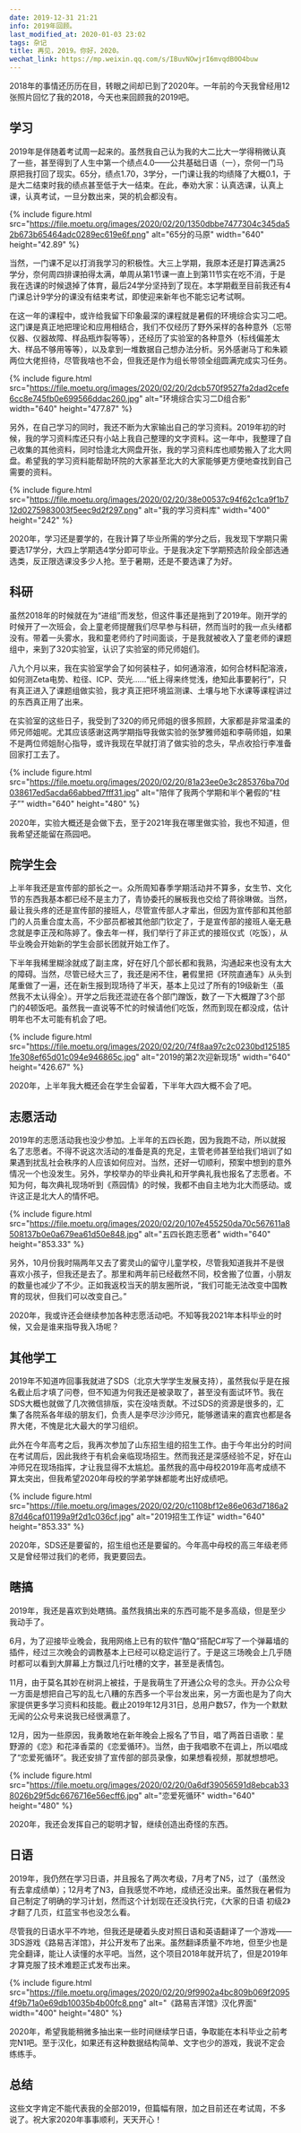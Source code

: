 ```yaml
---
date: 2019-12-31 21:21
info: 2019年回顾。
last_modified_at: 2020-01-03 23:02
tags: 杂记
title: 再见，2019。你好，2020。
wechat_link: https://mp.weixin.qq.com/s/IBuvNOwjrI6mvqdB0O4buw
---
```

2018年的事情还历历在目，转眼之间却已到了2020年。一年前的今天我曾经用12张照片回忆了我的2018，今天也来回顾我的2019吧。

## 学习
2019年是伴随着考试周一起来的。虽然我自己认为我的大二比大一学得稍微认真了一些，甚至得到了人生中第一个绩点4.0——公共基础日语（一），奈何一门马原把我打回了现实。65分，绩点1.70，3学分，一门课让我的均绩降了大概0.1，于是大二结束时我的绩点甚至低于大一结束。在此，奉劝大家：认真选课，认真上课，认真考试，一旦分数出来，哭的机会都没有。

{% include figure.html src="https://file.moetu.org/images/2020/02/20/1350dbbe7477304c345da52b673b65464adc0289ec619e6f.png" alt="65分的马原" width="640" height="42.89" %}

当然，一门课不足以打消我学习的积极性。大三上学期，我原本还是打算选满25学分，奈何周四排课拍得太满，单周从第1节课一直上到第11节实在吃不消，于是我在选课的时候退掉了体育，最后24学分坚持到了现在。本学期截至目前我还有4门课总计9学分的课没有结束考试，即使迎来新年也不能忘记考试啊。

在这一年的课程中，或许给我留下印象最深的课程就是暑假的环境综合实习二吧。这门课是真正地把理论和应用相结合，我们不仅经历了野外采样的各种意外（忘带仪器、仪器故障、样品瓶炸裂等等），还经历了实验室的各种意外（标线偏差太大、样品不够用等等），以及拿到一堆数据自己想办法分析。另外感谢马丁和朱颖两位大佬担待，尽管我啥也不会，但我还是作为组长带领全组圆满完成实习任务。

{% include figure.html src="https://file.moetu.org/images/2020/02/20/2dcb570f9527fa2dad2cefe6cc8e745fb0e699566ddac260.jpg" alt="环境综合实习二D组合影" width="640" height="477.87" %}

另外，在自己学习的同时，我还不断为大家输出自己的学习资料。2019年初的时候，我的学习资料库还只有小站上我自己整理的文字资料。这一年中，我整理了自己收集的其他资料，同时恰逢北大网盘开张，我的学习资料库也顺势搬入了北大网盘。希望我的学习资料能帮助环院的大家甚至北大的大家能够更方便地查找到自己需要的资料。

{% include figure.html src="https://file.moetu.org/images/2020/02/20/38e00537c94f62c1ca9f1b712d0275983003f5eec9d2f297.png" alt="我的学习资料库" width="400" height="242" %}

2020年，学习还是要学的，在我计算了毕业所需的学分之后，我发现下学期只需要选17学分，大四上学期选4学分即可毕业。于是我决定下学期预选阶段全部选通选类，反正限选课没多少人抢。至于暑期，还是不要选课了为好。

## 科研

虽然2018年的时候就在为“进组”而发愁，但这件事还是拖到了2019年。刚开学的时候开了一次班会，会上童老师提醒我们尽早参与科研，然而当时的我一点头绪都没有。带着一头雾水，我和童老师约了时间面谈，于是我就被收入了童老师的课题组中，来到了320实验室，认识了实验室的师兄师姐们。

八九个月以来，我在实验室学会了如何装柱子，如何通溶液，如何合材料配溶液，如何测Zeta电势、粒径、ICP、荧光……“纸上得来终觉浅，绝知此事要躬行”，只有真正进入了课题组做实验，我才真正把环境监测课、土壤与地下水课等课程讲过的东西真正用了出来。

在实验室的这些日子，我受到了320的师兄师姐的很多照顾，大家都是非常温柔的师兄师姐呢。尤其应该感谢这两学期指导我做实验的张梦雅师姐和李萌师姐，如果不是两位师姐耐心指导，或许我现在早就打消了做实验的念头，早点收拾行李准备回家打工去了。

{% include figure.html src="https://file.moetu.org/images/2020/02/20/81a23ee0e3c285376ba70d038617ed5acda66abbed7fff31.jpg" alt="陪伴了我两个学期和半个暑假的“柱子”" width="640" height="480" %}

2020年，实验大概还是会做下去，至于2021年我在哪里做实验，我也不知道，但我希望还能留在燕园吧。

## 院学生会

上半年我还是宣传部的部长之一。众所周知春季学期活动并不算多，女生节、文化节的东西我基本都已经不是主力了，青协委托的展板我也交给了蒋徐琳做。当然，最让我头疼的还是宣传部的接班人，尽管宣传部人才辈出，但因为宣传部和其他部门的人员重合度太高，不少部员都被其他部门钦定了，于是宣传部的接班人毫无悬念就是李正茂和陈婷了。像去年一样，我们举行了非正式的接班仪式（吃饭），从毕业晚会开始新的学生会部长团就开始工作了。

下半年我稀里糊涂就成了副主席，好在好几个部长都和我熟，沟通起来也没有太大的障碍。当然，尽管已经大三了，我还是闲不住，暑假里把《环院直通车》从头到尾重做了一遍，还在新生报到现场待了半天，基本上见过了所有的19级新生（虽然我不太认得全）。开学之后我还混迹在各个部门蹭饭，数了一下大概蹭了3个部门的4顿饭吧。虽然我一直说等不忙的时候请他们吃饭，然而到现在都没成，估计明年也不太可能有机会了吧。

{% include figure.html src="https://file.moetu.org/images/2020/02/20/74f8aa97c2c0230bd1251851fe308ef65d01c094e946865c.jpg" alt="2019的第2次迎新现场" width="640" height="426.67" %}

2020年，上半年我大概还会在学生会留着，下半年大四大概不会了吧。

## 志愿活动
2019年的志愿活动我也没少参加。上半年的五四长跑，因为我跑不动，所以就报名了志愿者。不得不说这次活动的准备是真的充足，主管老师甚至给我们培训了如果遇到扰乱社会秩序的人应该如何应对。当然，还好一切顺利，预案中想到的意外情况一个也没发生。另外，学校举办的毕业典礼和开学典礼我也报名了志愿者。不知为何，每次典礼现场听到《燕园情》的时候，我都不由自主地为北大而感动。或许这正是北大人的情怀吧。

{% include figure.html src="https://file.moetu.org/images/2020/02/20/107e455250da70c567611a8508137b0e0a679ea61d50e848.jpg" alt="五四长跑志愿者" width="640" height="853.33" %}

另外，10月份我时隔两年又去了雾灵山的留守儿童学校，尽管我知道我并不是很喜欢小孩子，但我还是去了。那里和两年前已经截然不同，校舍搬了位置，小朋友的数量也减少了不少。正如我返校当天的朋友圈所说，“我们可能无法改变中国教育的现状，但我们可以改变自己。”

2020年，我或许还会继续参加各种志愿活动吧。不知等我2021年本科毕业的时候，又会是谁来指导我入场呢？

## 其他学工
2019年不知道咋回事我就进了SDS（北京大学学生发展支持），虽然我似乎是在报名截止后才填了问卷，但不知道为何我还是被录取了，甚至没有面试环节。我在SDS大概也就做了几次微信排版，实在没啥贡献。不过SDS的资源是很多的，汇集了各院系各年级的朋友们，负责人是李尽沙沙师兄，能够邀请来的嘉宾也都是各界大佬，不愧是北大最大的学习组织。

此外在今年高考之后，我再次参加了山东招生组的招生工作。由于今年出分的时间在考试周后，因此我终于有机会亲临现场招生。然而我还是深感经验不足，好在山冲师兄在现场指挥，才让我显得不太尴尬。虽然我的高中母校2019年高考成绩不算太突出，但我希望2020年母校的学弟学妹都能考出好成绩吧。

{% include figure.html src="https://file.moetu.org/images/2020/02/20/c1108bf12e86e063d7186a287d46caf01199a9f2d1c036cf.jpg" alt="2019招生工作证" width="640" height="853.33" %}

2020年，SDS还是要留的，招生组也还是要留的。今年高中母校的高三年级老师又是曾经带过我们的老师，我更要回去。

## 瞎搞
2019年，我还是喜欢到处瞎搞。虽然我搞出来的东西可能不是多高级，但是至少我动手了。

6月，为了迎接毕业晚会，我用网络上已有的软件“酷Q”搭配C#写了一个弹幕墙的插件，经过三次晚会的调教基本上已经可以稳定运行了。于是这三场晚会上几乎随时都可以看到大屏幕上方飘过几行吐槽的文字，甚至是表情包。

11月，由于莫名其妙在树洞上被挂，于是我萌生了开通公众号的念头。开办公众号一方面是想把自己写的乱七八糟的东西多一个平台发出来，另一方面也是为了向大家提供更多学习资料和技能。截止2019年12月31日，总用户数57，作为一个默默无闻的公众号来说我已经很满意了。

12月，因为一些原因，我勇敢地在新年晚会上报名了节目，唱了两首日语歌：星野源的《恋》和花泽香菜的《恋爱循环》。当然，由于我唱歌不在调上，所以唱成了“恋爱死循环”。我还安排了宣传部的部员录像，如果想看视频，那就想想吧。

{% include figure.html src="https://file.moetu.org/images/2020/02/20/0a6df39056591d8ebcab338026b29f5dc6676716e56ecff6.jpg" alt="恋爱死循环" width="640" height="480" %}

2020年，我还会发挥自己的聪明才智，继续创造出奇怪的东西。

## 日语
2019年，我仍然在学习日语，并且报名了两次考级，7月考了N5，过了（虽然没有去拿成绩单）；12月考了N3，自我感觉不咋地，成绩还没出来。虽然我在暑假为自己制定了明确的学习计划，然而这个计划现在还没执行完，《大家的日语 初级2》才翻了几页，红蓝宝书也没怎么看。

尽管我的日语水平不咋地，但我还是硬着头皮对照日语和英语翻译了一个游戏——3DS游戏《路易吉洋馆》，并公开发布了出来。虽然翻译质量不咋地，但至少也是完全翻译，能让人读懂的水平吧。当然，这个项目2018年就开坑了，但是2019年才算克服了技术难题正式发布出来。

{% include figure.html src="https://file.moetu.org/images/2020/02/20/9f9902a4bc809b069f20954f9b71a0e69db10035b4b00fc8.png" alt="《路易吉洋馆》汉化界面" width="400" height="480" %}

2020年，希望我能稍微多抽出来一些时间继续学日语，争取能在本科毕业之前考完N1吧。至于汉化，如果还有这种数据结构简单、文字也少的游戏，我说不定会练练手。

## 总结

这些文字肯定不能代表我的全部2019，但篇幅有限，加之目前还在考试周，不多说了。祝大家2020年事事顺利，天天开心！